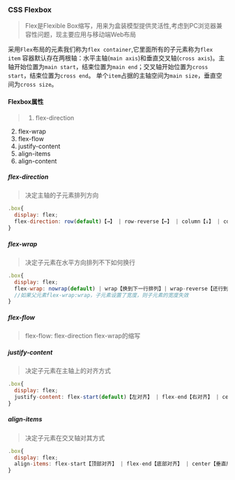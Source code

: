 ### CSS Flexbox
> Flex是Flexible Box缩写，用来为盒装模型提供灵活性,考虑到PC浏览器兼容性问题，现主要应用与移动端Web布局

采用`Flex`布局的元素我们称为`flex container`,它里面所有的子元素称为`flex item`
容器默认存在两根轴：水平主轴(`main axis`)和垂直交叉轴(`cross axis`)。主轴开始位置为`main start`，结束位置为`main end`；交叉轴开始位置为`cross start`，结束位置为`cross end`。
单个`item`占据的主轴空间为`main size`，垂直空间为`cross size`。
#### Flexbox属性
> 1. flex-direction  
2. flex-wrap  
3. flex-flow  
4. justify-content  
5. align-items  
6. align-content  

##### flex-direction
> 决定主轴的子元素排列方向

```javascript
.box{
  display: flex;
  flex-direction: row(default)【→】 | row-reverse【←】 | column【↓】 | column-reverve【↑】;
}
```
##### flex-wrap
> 决定子元素在水平方向排列不下如何换行

```javascript
.box{
  display: flex;
  flex-wrap: nowrap(default) | wrap【换到下一行排列】| wrap-reverse【还行到上一行排列】
  //如果父元素flex-wrap:wrap，子元素设置了宽度，则子元素的宽度失效
}
```
##### flex-flow
> flex-flow: flex-direction flex-wrap的缩写

##### justify-content
> 决定子元素在主轴上的对齐方式

```javascript
.box{
  display: flex;
  justify-content: flex-start(default)【左对齐】 | flex-end【右对齐】 | center【居中】| space-between【两端对齐】 | space-around【子元素左右间隔相等，两个子元素之间间隔是最外子元素到边框的距离的2倍】;
}
```
##### align-items
> 决定子元素在交叉轴对其方式

```javascript
.box{
  display: flex;
  align-items: flex-start【顶部对齐】 | flex-end【底部对齐】 | center【垂直居中对齐】 | baseline【第一行文字基线对其】 | stretch(default)【拉伸对齐】;
}
```
